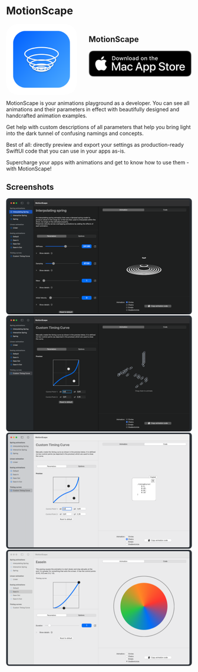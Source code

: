 # MotionScape

<section style="display:flex;justify-content:center;max-width:75ch;margin-left:auto;margin-right:auto">
    <img style="border-radius:2rem;width:12rem;height:12rem" src="resources/logo.png" alt="Logo of Motionscape">
    <div style="margin-left:2rem">
        <h2 style="border-bottom:none">MotionScape</h2>
        <a href="https://apps.apple.com/us/app/motionscape-animation-studio/id1616840951">
        <img src="resources/mac-store-download.svg" alt="Go to the Mac App Store page of the app">
        </a>
    </div>
</section>

MotionScape is your animations playground as a developer. You can see all animations and their parameters in effect with beautifully designed and handcrafted animation examples.

Get help with custom descriptions of all parameters that help you bring light into the dark tunnel of confusing namings and concepts.

Best of all: directly preview and export your settings as production-ready SwiftUI code that you can use in your apps as-is.

Supercharge your apps with animations and get to know how to use them - with MotionScape!

## Screenshots

<img style="border-radius:0.5rem" src="resources/preview-1.png" alt="First preview of the app">

<img style="border-radius:0.5rem" src="resources/preview-2.png" alt="Second preview of the app">

<img style="border-radius:0.5rem" src="resources/preview-3.png" alt="Third preview of the app">

<img style="border-radius:0.5rem" src="resources/preview-4.png" alt="Fourth preview of the app">
